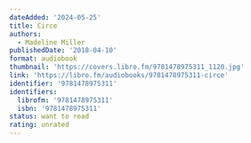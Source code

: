 ```yaml
---
dateAdded: '2024-05-25'
title: Circe
authors:
  - Madeline Miller
publishedDate: '2018-04-10'
format: audiobook
thumbnail: 'https://covers.libro.fm/9781478975311_1120.jpg'
link: 'https://libro.fm/audiobooks/9781478975311-circe'
identifier: '9781478975311'
identifiers:
  librofm: '9781478975311'
  isbn: '9781478975311'
status: want to read
rating: unrated
---
```



